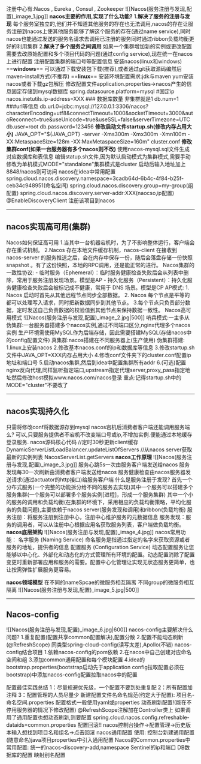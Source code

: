 注册中心有:Nacos , Eureka , Consul , Zookeeper
![[Nacos(服务注册与发现,配置)_image_1.jpg]]
**nacos主要的作用,实现了什么功能?**
	1.**解决了服务的注册与发现**
	每个服务室独立的,他们并不知道其他服务的存在也无法调用,nacos的存在让服务注册到nacos上使其他服务能够了解这个服务的存在(通过name service),同时nacos也能通过发送的服务名请求去调用已注册的服务同时通过ribbon负载均衡更好的利用集群
	2.**解决了多个服务之间调用**
	如果一个集群增加新的实例或更改配置需要去改原始配置和多个项目代码的问题(通过config service),现在统一在nacos上进行配置 注册配置集群的端口号等配置信息
安装nacos(linux和windows)
	==**windows**==
	可以通过下载安装包下载(推荐),或者通过git获取源码编然后maven-install方式(不推荐)
	==**linux**==
	安装环境配置需求:jdk与maven
	yum安装nacos或者下载gz包解压
	修改配置文件application.properties->nacos产生的信息固定存储到mysql数据库
	spring.datasource.platform=mysql
	\#固定ip
	nacos.inetutils.ip-address=XXX
	\### 数据库数量 非集群就是1
	db.num=1
	###url等信息
	db.url.0=jdbc:mysql://127.0.0.1:3306/nacos?characterEncoding=utf8&connectTimeout=1000&socketTimeout=3000&autoReconnect=true&useUnicode=true&useSSL=false&serverTimezone=UTC
	db.user=root
	db.password=123456
	**修改启动文件startup.sh(修改内存占用大小)**
	JAVA_OPT="${JAVA_OPT} -server -Xms300m -Xmx300m -Xmn100m -XX:MetaspaceSize=128m -XX:MaxMetaspaceSize=160m"
	cluster.conf
	**修改集群conf(如果一台服务器有多个nacos则不改)**
	使用nacos-mysql.sql文件生成对应数据库和表信息
	编辑statup.sh文件,因为默认启动模式为集群模式,需要手动修改为单机模式MODE="standalone"集群模式是cluster
	启动后输入地址加上8848/nacos则可访问
nacos在idea中常用配置
	spring.cloud.nacos.discovery.namespace=3cadb64d-6b4c-4f84-b25f-ceb34c948951(命名空间)
	spring.cloud.nacos.discovery.group=my-group(组配置)
	spring.cloud.nacos.discovery.server-addr:XXX(naocso,ip配置)
	@EnableDiscoveryClient 注册该项目到nacos

---
## nacos实现高可用(集群)
Nacos如何保证高可用
	1.当其中一台机器宕机时，为了不影响整体运行，客户端会存在重试机制。
	2.Nacos 存在本地文件缓存机制，nacos-client 在接收到 nacos-server 的服务推送之后，会在内存中保存一份，随后会落盘存储一份快照snapshot 。有了这份快照，本地的RPC调用，还是能正常的进行。
Nacos集群的一致性协议:
	-   临时服务（Ephemeral）：临时服务健康检查失败后会从列表中删除，常用于服务注册发现场景。模型是AP
	-   持久化服务（Persistent）：持久化服务健康检查失败后会被标记成不健康，常用于 DNS 场景。模型是CP
	AP模式:
	1. Nacos 启动时首先从其他远程节点同步全部数据。
	2. Nacos 每个节点是平等的都可以处理写入请求，同时把新数据同步到其他节点。
	3.每个节点只负责部分数据，定时发送自己负责数据的校验值到其他节点来保持数据一致性。
Nacos高可用模式
	![[Nacos(服务注册与发现,配置)_image_2.jpg|500]]
	哨兵模式:一主多从
	伪集群:一台服务器搭建多个nacos实例,通过不同端口区分,nginx代理多个nacos实例
	生产环境需使用MySQL作为后端存储，因此需要搭建MySQL(存储nacos中的config配置文件)
	真集群:nacos搭建在不同服务器上(生产使用)
伪集群搭建:
	1.linux上安装nacos 2.修改基本nacos.conf的ip和数据库等信息 3.修改startup.sh文件中JAVA_OPT=XXX内存占用大小
	4.修改conf文件夹下的cluster.conf配置ip地址和端口号
	5.启动nacos集群,然后到idea中配置集群所有addr
	6.(可选)配置nginx反向代理,同样监听指定端口,upstream指定代理server,proxy_pass指定地址然后修改host模拟www.nacos.com/nacos登录
	重点:记得startup.sh中的MODE="cluster"不要改了


---
## nacos实现持久化
只需将修改conf将数据源存到mysql
nacos宕机后消费者客户端还能调用服务端么?
可以,只要服务提供者不宕机不改变端口号或ip,不增加实例.便能通过本地缓存登录服务.
nacos源码核心代码
//定时30秒更新client缓存
DynamicServerListLoadBalancer.updateListOfServers
//从nacos server获取最新的实例列表
NacosServerList.getServers
**nacos工作原理**
![[Nacos(服务注册与发现,配置)_image_3.jpg]]
服务心跳5s一次由服务客户端发送给nacos
服务发现每30一次刷新由消费者客户端发送给nacos
服务健康检查由nacos服务器发送请求(通过actuator的http接口)给服务客户端
什么是服务注册于发现?
	首先一个分布式服务(一个完整的功能拆分给不同的服务去实现)其中一个服务可以搭建多个服务集群(一个服务可以部署多个服务实例[进程]，形成一个服务集群)
	其中一个小的服务的调用和负载均衡(在集群的环境下，采用相应的负载均衡策略，平均化服务的负载问题),主要依赖于nacos server(服务发现和调用)和ribbon(负载均衡)
	服务注册：将服务注册到注册中心，注册中心维护服务的元数据信息
	服务发现：服务的调用者，可以从注册中心根据应用名获取服务列表，客户端做负载均衡。
**nacos底层架构**
![[Nacos(服务注册与发现,配置)_image_4.jpg]]
nacos常用功能：
	名字服务 (Naming Service)
	命名服务是指通过指定的名字来获取资源或者服务的地址，提供者的信息
	 配置服务 (Configuration Service)
	动态配置服务让您能够以中心化、外部化和动态化的方式管理所有环境的配置。动态配置消除了配置变更时重新部署应用和服务的需要。配置中心化管理让实现无状态服务更简单，也让按需弹性扩展服务更容易。

**nacos领域模型**
	在不同的nameSpcae的微服务相互隔离
	不同group的微服务相互隔离
	![[Nacos(服务注册与发现,配置)_image_5.jpg|500]]


---
## Nacos-config
![[Nacos(服务注册与发现,配置)_image_6.jpg|600]]
nacos-config主要解决什么问题?
	1.重复配置(配置共享common配置解决),配置分散
	2.配置不能动态刷新(@RefreshScope)
	同类型spring-cloud-config(读写太差),Apollo(不错)
nacos-config结合项目
	1.依赖nacos-config的pom依赖
	2.在nacos中自己创建对应命名空间和组
	3.添加common通用配置和每个模块配置
	4.idea的bootstrap.properties(bootstrap启动先于application config拉取配置必须在bootstrap)中添加nacos-config配置拉取nacos中的配置
	
配置最佳实践总结
	1：尽量规避优先级，一个配置不要到处重复配
	2：所有配置加注释
	3：配置管理的人员尽量少
新建配置文件名命名规范(约定大于配置):
	项目名-命名空间.properties
	配置格式一般使用yaml或properties
动态刷新配置!(能在不停用服务器的情况下修改配置)
	@RefreshScope注解加在Controller类上
	如果调用了通用配置也想动态刷新,则要配置
	spring.cloud.nacos.config.refreshable-dataids=common.properties
配置回滚!!
	nacos控制台操作->配置管理->历史版本输入想找到项目名和组名->点击回滚
nacos通用配置
	使用: 控制台新建通用配置(随意命名)java项目properties中引入通用配置
Nacos的Common.properties中常用配置:
	统一的nacos-discovery-add,namespace
	Sentinel的ip和端口
	DB数据库的配置
	映射别名配置